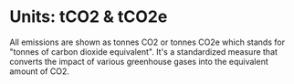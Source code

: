 # Units: tCO2 & tCO2e

All emissions are shown as tonnes CO2 or tonnes CO2e which stands for "tonnes of carbon dioxide equivalent". It's a standardized measure that converts the impact of various greenhouse gases into the equivalent amount of CO2.
